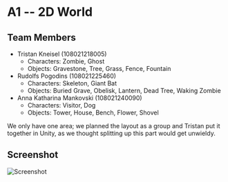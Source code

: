 # A1 -- 2D World

## Team Members

* Tristan Kneisel (108021218005)
  * Characters: Zombie, Ghost
  * Objects: Gravestone, Tree, Grass, Fence, Fountain
* Rudolfs Pogodins (108021225460)
  * Characters: Skeleton, Giant Bat
  * Objects: Buried Grave, Obelisk, Lantern, Dead Tree, Waking Zombie
* Anna Katharina Mankovski (108021240090)
  * Characters: Visitor, Dog
  * Objects: Tower, House, Bench, Flower, Shovel

We only have one area; we planned the layout as a group and Tristan put it together in Unity, as we thought splitting up this part would get unwieldy.

## Screenshot

![Screenshot](https://user-images.githubusercontent.com/105380051/235360018-9102f78a-ac72-44a6-aa3d-57431926c100.png)

<!-- ![A1_screen](https://user-images.githubusercontent.com/119079675/235218976-231540f6-0f0f-469b-af5c-4eba47db6a69.jpg) -->

